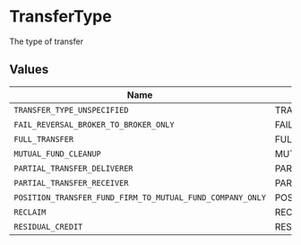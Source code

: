 # TransferType

The type of transfer


## Values

| Name                                                      | Value                                                     |
| --------------------------------------------------------- | --------------------------------------------------------- |
| `TRANSFER_TYPE_UNSPECIFIED`                               | TRANSFER_TYPE_UNSPECIFIED                                 |
| `FAIL_REVERSAL_BROKER_TO_BROKER_ONLY`                     | FAIL_REVERSAL_BROKER_TO_BROKER_ONLY                       |
| `FULL_TRANSFER`                                           | FULL_TRANSFER                                             |
| `MUTUAL_FUND_CLEANUP`                                     | MUTUAL_FUND_CLEANUP                                       |
| `PARTIAL_TRANSFER_DELIVERER`                              | PARTIAL_TRANSFER_DELIVERER                                |
| `PARTIAL_TRANSFER_RECEIVER`                               | PARTIAL_TRANSFER_RECEIVER                                 |
| `POSITION_TRANSFER_FUND_FIRM_TO_MUTUAL_FUND_COMPANY_ONLY` | POSITION_TRANSFER_FUND_FIRM_TO_MUTUAL_FUND_COMPANY_ONLY   |
| `RECLAIM`                                                 | RECLAIM                                                   |
| `RESIDUAL_CREDIT`                                         | RESIDUAL_CREDIT                                           |